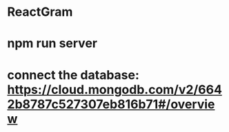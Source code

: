 # ReactGram
# npm run server
# connect the  database: https://cloud.mongodb.com/v2/6642b8787c527307eb816b71#/overview